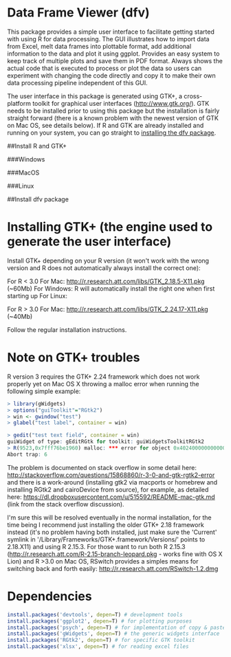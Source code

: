 Data Frame Viewer (dfv)
===

This package provides a simple user interface to facilitate getting started with using R for data processing. The GUI illustrates how to import data from Excel, melt data frames into plottable format, add additional information to the data and plot it using ggplot. Provides an easy system to keep track of multiple plots and save them in PDF format. Always shows the actual code that is executed to process or plot the data so users can experiment with changing the code directly and copy it to make their own data processing pipeline independent of this GUI.

The user interface in this package is generated using GTK+, a cross-platform toolkit for graphical user interfaces (http://www.gtk.org/). GTK needs to be installed prior to using this package but the installation is fairly straight forward (there is a known problem with the newest version of GTK on Mac OS, see details below). If R and GTK are already installed and running on your system, you can go straight to [installing the dfv package](#Install-dfv-package).

##Install R and GTK+

###Windows

###MacOS

###Linux

##Install dfv package

Installing GTK+ (the engine used to generate the user interface)
===
Install GTK+ depending on your R version (it won't work with the wrong version and R does not automatically always install the correct one):

For R < 3.0
For Mac: http://r.research.att.com/libs/GTK_2.18.5-X11.pkg (~60Mb)
For Windows: R will automatically install the right one when first starting up
For Linux:

For R > 3.0
For Mac: http://r.research.att.com/libs/GTK_2.24.17-X11.pkg (~40Mb)

Follow the regular installation instructions.

Note on GTK+ troubles
===
R version 3 requires the GTK+ 2.24 framework which does not work properly yet on Mac OS X throwing a malloc error when running the following simple example:
```R
> library(gWidgets)
> options("guiToolkit"="RGtk2")
> win <- gwindow("test")
> glabel("test label", container = win)

> gedit("test text field", container = win)
guiWidget of type: gEditRGtk for toolkit: guiWidgetsToolkitRGtk2 
> R(9523,0x7fff76be1960) malloc: *** error for object 0x4024000000000000: pointer being freed was not allocated *** set a breakpoint in malloc_error_break to debug
Abort trap: 6
```

The problem is documented on stack overflow in some detail here: http://stackoverflow.com/questions/15868860/r-3-0-and-gtk-rgtk2-error and there is a work-around (installing gtk2 via macports or homebrew and installing RGtk2 and cairoDevice from source), for example, as detailed here: https://dl.dropboxusercontent.com/u/515592/README-mac-gtk.md (link from the stack overflow discussion).

I'm sure this will be resolved eventually in the normal installation, for the time being I recommend just installing the older GTK+ 2.18 framework instead (it's no problem having both installed, just make sure the 'Current' symlink in '/Library/Frameworks/GTK+.framework/Versions/' points to 2.18.X11) and using R 2.15.3. For those want to run both R 2.15.3 (http://r.research.att.com/R-2.15-branch-leopard.pkg - works fine with OS X Lion) and R >3.0 on Mac OS, RSwitch provides a simples means for switching back and forth easily: http://r.research.att.com/RSwitch-1.2.dmg

Dependencies
===
```R
install.packages('devtools', depen=T) # development tools
install.packages('ggplot2', depen=T) # for plotting purposes
install.packages('psych', depen=T) # for implementation of copy & paste
install.packages('gWidgets', depen=T) # the generic widgets interface
install.packages('RGtk2', depen=T) # for specific GTK toolkit 
install.packages('xlsx', depen=T) # for reading excel files
```

